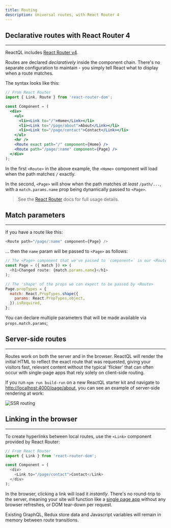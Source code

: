 ```yaml
---
title: Routing
description: Universal routes, with React Router 4
---
```


<h2 id="declarative" title="Declarative routes">Declarative routes with React Router 4</h2>

---
ReactQL includes [React Router v4](https://reacttraining.com/react-router/).

Routes are declared _declaratively_ inside the component chain. There's no separate configuration to maintain - you simply tell React what to display when a route matches.

The syntax looks like this:

```jsx
// From React Router
import { Link, Route } from 'react-router-dom';

const Component = (
  <div>
    <ul>
      <li><Link to="/">Home</Link></li>
      <li><Link to="/page/about">About</Link></li>
      <li><Link to="/page/contact">Contact</Link></li>
    </ul>
    <hr />
    <Route exact path="/" component={Home} />
    <Route path="/page/:name" component={Page} />
  </div>
);
```

In the first `<Route>` in the above example, the `<Home>` component will load when the path matches `/` exactly.

In the second, `<Page>` will show when the path matches _at least_ `/path/...`, with a `match.params.name` prop being dynamically passed to `<Page>`.

> See the [React Router](https://reacttraining.com/react-router) docs for full usage details.

<h2 id="params">Match parameters</h2>

---

If you have a route like this:

```js
<Route path="/page/:name" component={Page} />
```

... then the `name` param will be passed to `<Page>` as follows:

```js
// The <Page> component that we've passed to `component=` in our <Route>
const Page = ({ match }) => (
  <h1>Changed route: {match.params.name}</h1>
);

// The 'shape' of the props we can expect to be passed by <Route>
Page.propTypes = {
  match: React.PropTypes.shape({
    params: React.PropTypes.object,
  }).isRequired,
};
```

You can declare multiple parameters that will be made available via `props.match.params`;

<h2 id="ssr">Server-side routes</h2>

---
Routes work on both the server and in the browser. ReactQL will render the initial HTML to reflect the exact route that was requested, giving your visitors fast, relevant content without the typical 'flicker' that can often occur with single-page apps that rely solely on client-side routing.

If you run `npm run build-run` on a new ReactQL starter kit and navigate to [http://localhost:4000/page/about](http://localhost:4000/page/about), you can see an example of server-side rendering at work:

![SSR routing](images/routing/ssr.png)

<h2 id="linking">Linking in the browser</h2>

---
To create hyperlinks between local routes, use the `<Link>` component provided by React Router:

```js
// From React Router
import { Link } from 'react-router-dom';

const Component = (
  <div>
    <Link to="/page/contact">Contact</Link>
  </div>
);
```

In the browser, clicking a link will load it *instantly*. There's no round-trip to the server, meaning your site will function like a [single page app](https://en.wikipedia.org/wiki/Single-page_application) without any browser refreshes, or DOM tear-down per request.

Existing GraphQL, Redux store data and Javascript variables will remain in memory between route transitions.
